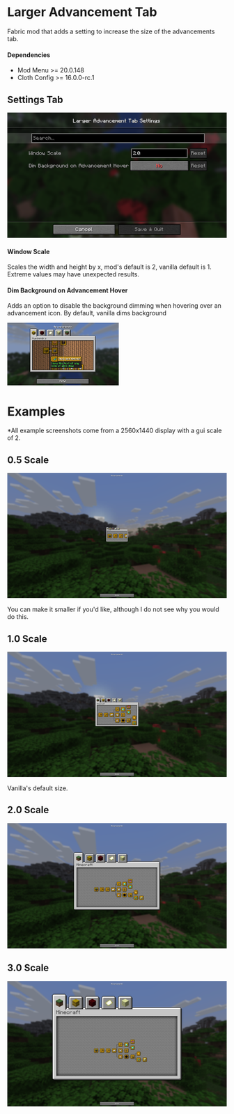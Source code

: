 # Larger Advancement Tab
Fabric mod that adds a setting to increase the size of the advancements tab.

#### Dependencies
- Mod Menu >= 20.0.148
- Cloth Config >= 16.0.0-rc.1

## Settings Tab
<img src="https://github.com/ringlocker/images/blob/main/largeradvancementstab/settings.png?raw=true" alt="screenshot of settings menu" width="512" height="288">

#### Window Scale
Scales the width and height by x, mod's default is 2, vanilla default is 1. Extreme values may have unexpected results.

#### Dim Background on Advancement Hover
Adds an option to disable the background dimming when hovering over an advancement icon. By default, vanilla dims background

<img src="https://github.com/ringlocker/images/blob/main/largeradvancementstab/dim_change.png?raw=true" alt="comparison between background dimming and no background dimming" width="256" height="144">


# Examples
*All example screenshots come from a 2560x1440 display with a gui scale of 2.

## 0.5 Scale
<img src="https://github.com/ringlocker/images/blob/main/largeradvancementstab/0.5.png?raw=true" alt="screenshot of 0.5 Scale" width="512" height="288">

You can make it smaller if you'd like, although I do not see why you would do this.

## 1.0 Scale
<img src="https://github.com/ringlocker/images/blob/main/largeradvancementstab/1.0.png?raw=true" alt="screenshot of 1.0 Scale" width="512" height="288">

Vanilla's default size.

## 2.0 Scale
<img src="https://github.com/ringlocker/images/blob/main/largeradvancementstab/2.0.png?raw=true" alt="screenshot of 2.0 Scale" width="512" height="288">


## 3.0 Scale
<img src="https://github.com/ringlocker/images/blob/main/largeradvancementstab/3.0.png?raw=true" alt="screenshot of 3.0 Scale" width="512" height="288">
